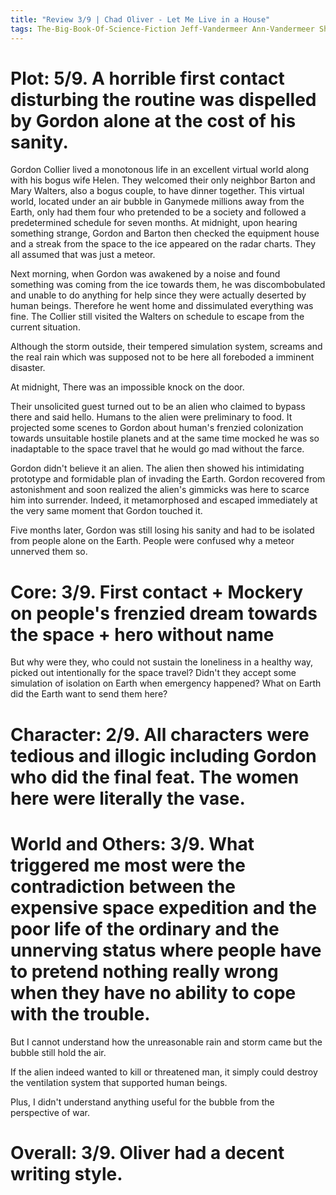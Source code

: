 ```yaml
---
title: "Review 3/9 | Chad Oliver - Let Me Live in a House"
tags: The-Big-Book-Of-Science-Fiction Jeff-Vandermeer Ann-Vandermeer Short-Story Novelette Science-Fiction 1928-1993 1954
---
```


# Plot: 5/9. A horrible first contact disturbing the routine was dispelled by Gordon alone at the cost of his sanity.
Gordon Collier lived a monotonous life in an excellent virtual world along with his bogus wife Helen. They welcomed their only neighbor Barton and Mary Walters, also a bogus couple, to have dinner together. This virtual world, located under an air bubble in Ganymede millions away from the Earth, only had them four who pretended to be a society and followed a predetermined schedule for seven months.
At midnight, upon hearing something strange, Gordon and Barton then checked the equipment house and a streak from the space to the ice appeared on the radar charts. They all assumed that was just a meteor.

Next morning, when Gordon was awakened by a noise and found something was coming from the ice towards them, he was discombobulated and unable to do anything for help since they were actually deserted by human beings. Therefore he went home and dissimulated everything was fine. The Collier still visited the Walters on schedule to escape from the current situation. 

Although the storm outside, their tempered simulation system, screams and the real rain which was supposed not to be here all foreboded a imminent disaster.

At midnight, There was an impossible knock on the door.

Their unsolicited guest turned out to be an alien who claimed to bypass there and said hello. Humans to the alien were preliminary to food. It projected some scenes to Gordon about human's frenzied colonization towards unsuitable hostile planets and at the same time mocked he was so inadaptable to the space travel that he would go mad without the farce.

Gordon didn't believe it an alien. The alien then showed his intimidating prototype and formidable plan of invading the Earth. Gordon recovered from astonishment and soon realized the alien's gimmicks was here to scarce him into surrender. Indeed, it metamorphosed and escaped immediately at the very same moment that Gordon touched it.

Five months later, Gordon was still losing his sanity and had to be isolated from people alone on the Earth. People were confused why a meteor unnerved them so.


# Core: 3/9. First contact + Mockery on people's frenzied dream towards the space + hero without name 
But why were they, who could not sustain the loneliness in a healthy way, picked out intentionally for the space travel? Didn't they accept some simulation of isolation on Earth when emergency happened? What on Earth did the Earth want to send them here?



# Character: 2/9. All characters were tedious and illogic including Gordon who did the final feat. The women here were literally the vase.



# World and Others: 3/9. What triggered me most were the contradiction between the expensive space expedition and the poor life of the ordinary and the unnerving status where people have to pretend nothing really wrong when they have no ability to cope with the trouble.
But I cannot understand how the unreasonable rain and storm came but the bubble still hold the air. 

If the alien indeed wanted to kill or threatened man, it simply could destroy the ventilation system that supported human beings.

Plus, I didn't understand anything useful for the bubble from the perspective of war.


# Overall: 3/9. Oliver had a decent writing style.
